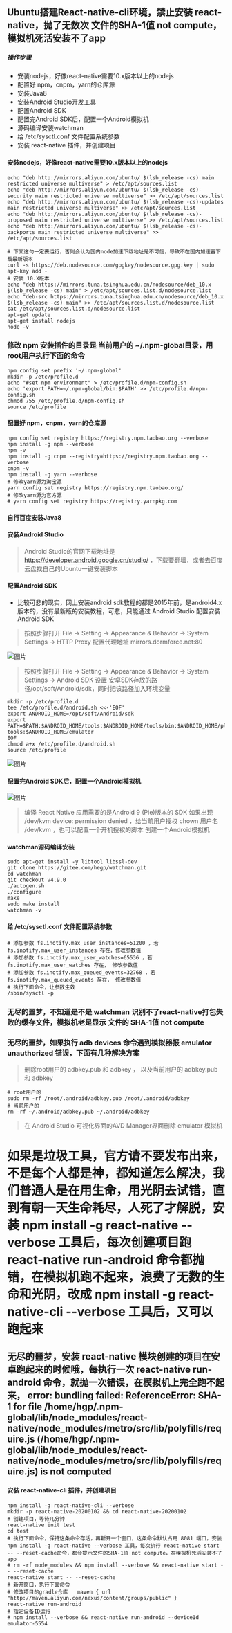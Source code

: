 ## Ubuntu搭建React-native-cli环境，禁止安装 react-native，抛了无数次  文件的SHA-1值 not compute，模拟机死活安装不了app
##### 操作步骤
* 安装nodejs，好像react-native需要10.x版本以上的nodejs
* 配置好 npm，cnpm，yarn的仓库源
* 安装Java8
* 安装Android Studio开发工具
* 配置Android SDK
* 配置完Android SDK后，配置一个Android模拟机
* 源码编译安装watchman
* 给 /etc/sysctl.conf 文件配置系统参数
* 安装 react-native 插件，并创建项目

#### 安装nodejs，好像react-native需要10.x版本以上的nodejs
```
echo "deb http://mirrors.aliyun.com/ubuntu/ $(lsb_release -cs) main restricted universe multiverse" > /etc/apt/sources.list
echo "deb http://mirrors.aliyun.com/ubuntu/ $(lsb_release -cs)-security main restricted universe multiverse" >> /etc/apt/sources.list
echo "deb http://mirrors.aliyun.com/ubuntu/ $(lsb_release -cs)-updates main restricted universe multiverse" >> /etc/apt/sources.list
echo "deb http://mirrors.aliyun.com/ubuntu/ $(lsb_release -cs)-proposed main restricted universe multiverse" >> /etc/apt/sources.list
echo "deb http://mirrors.aliyun.com/ubuntu/ $(lsb_release -cs)-backports main restricted universe multiverse" >> /etc/apt/sources.list

# 下面这句一定要运行，否则会认为国内node加速下载地址是不可信，导致不在国内加速器下载最新版本
curl -s https://deb.nodesource.com/gpgkey/nodesource.gpg.key | sudo apt-key add -
# 安装 10.X版本
echo "deb https://mirrors.tuna.tsinghua.edu.cn/nodesource/deb_10.x $(lsb_release -cs) main" > /etc/apt/sources.list.d/nodesource.list
echo "deb-src https://mirrors.tuna.tsinghua.edu.cn/nodesource/deb_10.x $(lsb_release -cs) main" >> /etc/apt/sources.list.d/nodesource.list
cat /etc/apt/sources.list.d/nodesource.list 
apt-get update
apt-get install nodejs
node -v
```

### 修改 npm 安装插件的目录是 当前用户的 ~/.npm-global目录，用root用户执行下面的命令
```
npm config set prefix '~/.npm-global'
mkdir -p /etc/profile.d
echo "#set npm environment" > /etc/profile.d/npm-config.sh
echo 'export PATH=~/.npm-global/bin:$PATH' >> /etc/profile.d/npm-config.sh
chmod 755 /etc/profile.d/npm-config.sh
source /etc/profile
```

#### 配置好 npm，cnpm，yarn的仓库源
```
npm config set registry https://registry.npm.taobao.org --verbose
npm install -g npm --verbose
npm -v
npm install -g cnpm --registry=https://registry.npm.taobao.org --verbose
cnpm -v
npm install -g yarn --verbose
# 修改yarn源为淘宝源
yarn config set registry https://registry.npm.taobao.org/
# 修改yarn源为官方源
# yarn config set registry https://registry.yarnpkg.com
```

#### 自行百度安装Java8

#### 安装Android Studio
> Android Studio的官网下载地址是  https://developer.android.google.cn/studio/ ，下载要翻墙，或者去百度云盘找自己的Ubuntu一键安装脚本

#### 配置Android SDK
* 比较可悲的现实，网上安装android sdk教程的都是2015年前，是android4.x版本的，没有最新版的安装教程，可悲，只能通过 Android Studio 配置安装Android SDK
> 按照步骤打开 File -> Setting -> Appearance & Behavior -> System Settings -> HTTP Proxy 配置代理地址  mirrors.dormforce.net:80  

![图片](imgs/image0001.png)

> 按照步骤打开 File -> Setting -> Appearance & Behavior -> System Settings -> Android SDK 设置 安卓SDK存放的路径/opt/soft/Android/sdk，同时把该路径加入环境变量
```
mkdir -p /etc/profile.d
tee /etc/profile.d/android.sh <<-'EOF'
export ANDROID_HOME=/opt/soft/Android/sdk
export PATH=$PATH:$ANDROID_HOME/tools:$ANDROID_HOME/tools/bin:$ANDROID_HOME/platform-tools:$ANDROID_HOME/emulator
EOF
chmod a+x /etc/profile.d/android.sh
source /etc/profile
```
![图片](imgs/image0002.png)


#### 配置完Android SDK后，配置一个Android模拟机
![图片](imgs/image0003.png)
> 编译 React Native 应用需要的是Android 9 (Pie)版本的 SDK
> 如果出现 /dev/kvm device: permission denied ，给当前用户授权 chown 用户名 /dev/kvm ，也可以配置一个开机授权的脚本
> 创建一个Android模拟机


#### watchman源码编译安装
```
sudo apt-get install -y libtool libssl-dev
git clone https://gitee.com/hegp/watchman.git
cd watchman
git checkout v4.9.0
./autogen.sh
./configure
make
sudo make install
watchman -v
```

#### 给 /etc/sysctl.conf 文件配置系统参数
```
# 添加参数 fs.inotify.max_user_instances=51200 ，若 fs.inotify.max_user_instances 存在，修改参数值
# 添加参数 fs.inotify.max_user_watches=65536 ，若 fs.inotify.max_user_watches 存在， 修改参数值
# 添加参数 fs.inotify.max_queued_events=32768 ，若 fs.inotify.max_queued_events 存在， 修改参数值
# 执行下面命令，让参数生效
/sbin/sysctl -p
```

### 无尽的噩梦，不知道是不是 watchman 识别不了react-native打包失败的缓存文件，模拟机老是显示 文件的 SHA-1值 not compute
### 无尽的噩梦，如果执行 adb devices 命令遇到模拟器报 emulator unauthorized 错误，下面有几种解决方案
> 删除root用户的 adbkey.pub 和 adbkey ， 以及当前用户的 adbkey.pub 和 adbkey
```
# root用户的
sudo rm -rf /root/.android/adbkey.pub /root/.android/adbkey
# 当前用户的
rm -rf ~/.android/adbkey.pub ~/.android/adbkey
```
> 在 Android Studio 可视化界面的AVD Manager界面删除 emulator 模拟机

# 如果是垃圾工具，官方请不要发布出来，不是每个人都是神，都知道怎么解决，我们普通人是在用生命，用光阴去试错，直到有朝一天生命耗尽，人死了才解脱，安装 npm install -g react-native --verbose 工具后，每次创建项目跑 react-native run-android 命令都抛错，在模拟机跑不起来，浪费了无数的生命和光阴，改成 npm install -g react-native-cli --verbose 工具后，又可以跑起来
## 无尽的噩梦，安装 react-native 模块创建的项目在安卓跑起来的时候哦，每执行一次 react-native run-android 命令，就抛一次错误，在模拟机上完全跑不起来， error: bundling failed: ReferenceError: SHA-1 for file /home/hgp/.npm-global/lib/node_modules/react-native/node_modules/metro/src/lib/polyfills/require.js (/home/hgp/.npm-global/lib/node_modules/react-native/node_modules/metro/src/lib/polyfills/require.js) is not computed
#### 安装 react-native-cli 插件，并创建项目
```
npm install -g react-native-cli --verbose
mkdir -p react-native-20200102 && cd react-native-20200102
# 创建项目，等待几分钟
react-native init test
cd test
# 执行下面命令，保持这条命令存活，再新开一个窗口，这条命令默认占用 8081 端口，安装 npm install -g react-native --verbose 工具，每次执行 react-native start -- --reset-cache命令，都会提示文件的SHA-1值 not compute，在模拟机死活安装不了app
# rm -rf node_modules && npm install --verbose && react-native start -- --reset-cache
react-native start -- --reset-cache
# 新开窗口，执行下面命令
# 修改项目的gradle仓库   maven { url "http://maven.aliyun.com/nexus/content/groups/public" }
react-native run-android
# 指定设备ID运行
# npm install --verbose && react-native run-android --deviceId emulator-5554
```
